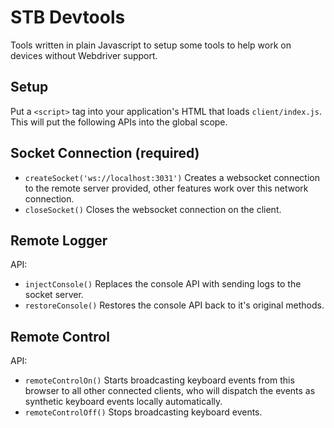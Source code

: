 # STB Devtools

Tools written in plain Javascript to setup some tools to help work on devices without Webdriver support.

## Setup

Put a `<script>` tag into your application's HTML that loads `client/index.js`. This will put the following APIs into the global scope.

## Socket Connection (required)

- `createSocket('ws://localhost:3031')` Creates a websocket connection to the remote server provided, other features work over this network connection.
- `closeSocket()` Closes the websocket connection on the client.

## Remote Logger

API:
- `injectConsole()` Replaces the console API with sending logs to the socket server.
- `restoreConsole()` Restores the console API back to it's original methods.

## Remote Control

API:
- `remoteControlOn()` Starts broadcasting keyboard events from this browser to all other connected clients, who will dispatch the events as synthetic keyboard events locally automatically.
- `remoteControlOff()` Stops broadcasting keyboard events.
